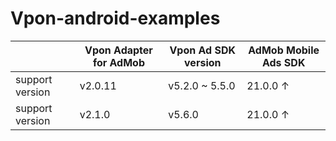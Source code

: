# Vpon-android-examples


|                |Vpon Adapter for AdMob                         |Vpon Ad SDK version                         | AdMob Mobile Ads SDK |
|----------------|-------------------------------|-----------------------------|-----------------------------|
|support version |v2.0.11         |v5.2.0 ~ 5.5.0            | 21.0.0 ↑	 |
|support version |v2.1.0          |v5.6.0                    | 21.0.0 ↑	 |
